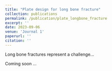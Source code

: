 ```yaml
---
title: "Plate design for long bone fracture"
collection: publications
permalink: /publication/plate_longbone_fracture
excerpt: ''
date: 2023-09-06
venue: 'Journal 1'
paperurl: ''
citation: ''
---
```

Long bone fractures represent a challenge...

Coming soon ...
